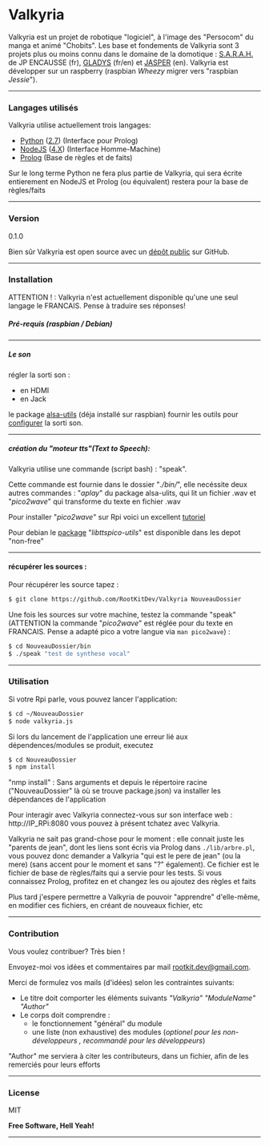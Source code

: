 # Valkyria

Valkyria est un projet de robotique "logiciel", à l'image des "Persocom" du manga et animé "Chobits".
Les base et fondements de Valkyria sont 3 projets plus ou moins connu dans le domaine de la domotique :  [S.A.R.A.H.][sarah] de JP ENCAUSSE (fr), [GLADYS][gladys] (fr/en) et [JASPER][jasper] (en). Valkyria est développer sur un raspberry (raspbian *Wheezy* migrer vers "raspbian *Jessie*").

---
### Langages utilisés
Valkyria utilise actuellement trois langages:
 - [Python][py] ([2.7][py2.7]) (Interface pour Prolog)
 - [NodeJS][node] ([4.X][node4]) (Interface Homme-Machine)
 - [Prolog][prolog] (Base de règles et de faits)

Sur le long terme Python ne fera plus partie de Valkyria, qui sera écrite entierement en NodeJS et Prolog (ou équivalent) restera pour la base de règles/faits

---
### Version
0.1.0

Bien sûr Valkyria est open source avec un [dépôt public][val] sur GitHub.

---
### Installation

ATTENTION ! :
Valkyria n'est actuellement disponible qu'une une seul langage le FRANCAIS. Pense à traduire ses réponses!

##### Pré-requis (raspbian / Debian)

---
##### Le son

régler la sorti son :
 - en HDMI
 - en Jack

le package [alsa-utils][pack] (déja installé sur raspbian) fournir les outils pour [configurer][alsa] la sorti son.

---
##### création du "moteur tts"(Text to Speech):
Valkyria utilise une commande (script bash)  : "speak".

Cette commande est fournie dans le dossier "*./bin/*", elle necéssite deux autres commandes : "*aplay*" du package alsa-ulits, qui lit un fichier .wav et "*pico2wave*" qui transforme du texte en fichier .wav

Pour installer "*pico2wave*" sur Rpi voici un excellent [tutoriel][tts]

Pour debian le [package][libpico] "*libttspico-utils*" est disponible dans les depot "non-free"

---
#### récupérer les sources :

Pour récupérer les source tapez :
```sh
$ git clone https://github.com/RootKitDev/Valkyria NouveauDossier
```
Une fois les sources sur votre machine, testez la commande "speak" (ATTENTION la commande "*pico2wave*" est réglée pour du texte en FRANCAIS. Pense a adapté pico a votre langue via ```man pico2wave```) :
```sh
$ cd NouveauDossier/bin
$ ./speak "test de synthese vocal" 
```

---
### Utilisation
Si votre Rpi parle, vous pouvez lancer l'application:
```sh
$ cd ~/NouveauDossier
$ node valkyria.js
```
Si lors du lancement de l'application une erreur lié aux dépendences/modules se produit, executez
```sh
$ cd NouveauDossier
$ npm install
```
"nmp install" : Sans arguments et depuis le répertoire racine ("NouveauDossier" là où se trouve package.json) va installer les dépendances de l'application

Pour interagir avec Valkyria connectez-vous sur son interface web : http://IP_RPi:8080
vous pouvez à présent tchatez avec Valkyria.

Valkyria ne sait pas grand-chose pour le moment :
elle connait juste les "parents de jean", dont les liens sont écris via Prolog dans ``./lib/arbre.pl``,
vous pouvez donc demander a Valkyria "qui est le pere de jean" (ou la mere) (sans accent pour le moment et sans "?" également). Ce fichier est le fichier de base de règles/faits qui a servie pour les tests. Si vous connaissez Prolog, profitez en et changez les ou ajoutez des règles et faits

Plus tard j'espere permettre a Valkyria de pouvoir "apprendre" d'elle-même, en modifier ces fichiers, en créant de nouveaux fichier, etc 

---
### Contribution

Vous voulez contribuer? Très bien !

Envoyez-moi vos idées et commentaires par mail <rootkit.dev@gmail.com>.

Merci de formulez vos mails (d'idées) selon les contraintes suivants:

 - Le titre doit comporter les éléments suivants *"Valkyria" "ModuleName" "Author"*
 - Le corps doit comprendre :
    -  le fonctionnement "général" du module
    -  une liste (non exhaustive) des modules (*optionel pour les non-développeurs , recommandé pour les développeurs*)

"Author" me serviera à citer les contributeurs, dans un fichier, afin de les remerciés pour leurs efforts

---
### License

MIT

**Free Software, Hell Yeah!**

---

[val]: <https://github.com/RootKitDev/Valkyria>
[git-repo-url]: <https://github.com/joemccann/dillinger.git>
[node.js]: <http://nodejs.org>
[express]: <http://expressjs.com>
[sarah]: <http://news.encausse.net/sarah/>
[gladys]: <http://gladysproject.com>
[jasper]: <https://jasperproject.github.io/>
[node4]: <https://nodejs.org/en/blog/release/v4.0.0/>
[prolog]: <http://www.swi-prolog.org/>
[py]: <https://www.python.org/>
[node]: <https://nodejs.org/en/>
[py2.7]: <https://www.python.org/downloads/>
[alsa]: <http://blog.scphillips.com/posts/2013/01/sound-configuration-on-raspberry-pi-with-alsa/>
[pack]: <https://packages.debian.org/fr/wheezy/libttspico-utils>
[tts]: <http://rpihome.blogspot.fr/2015/02/installing-pico-tts.html>
[libpico]: <https://packages.debian.org/fr/wheezy/libttspico-utils>
